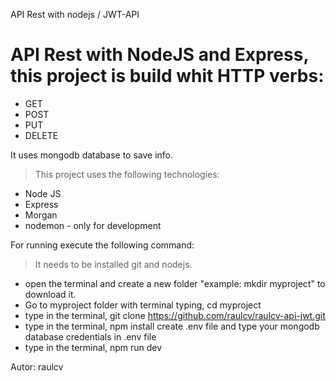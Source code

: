 API Rest with nodejs  / JWT-API

# API Rest with NodeJS and Express, this project is build whit HTTP verbs:

* GET
* POST
* PUT
* DELETE

It uses mongodb database to save info.

>This project uses the following technologies:
* Node JS
* Express
* Morgan
* nodemon - only for development

For running execute the following command:
> It needs to be installed git and nodejs.
* open the terminal and create a new folder "example: mkdir myproject" to download it.
* Go to myproject folder with terminal typing, cd myproject
* type in the terminal, git clone https://github.com/raulcv/raulcv-api-jwt.git
* type in the terminal, npm install
    create .env file and type your mongodb database credentials in .env file
* type in the terminal, npm run dev

Autor: raulcv